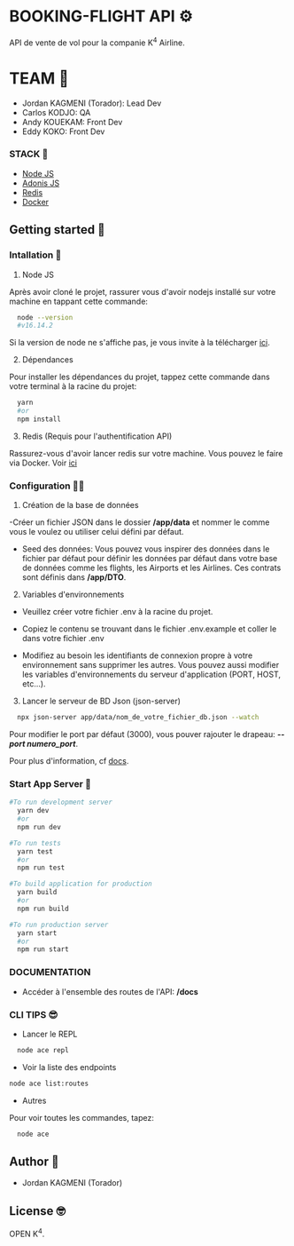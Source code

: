 # BOOKING-FLIGHT API ⚙️

API de vente de vol pour la companie K<sup>4</sup> Airline.

# TEAM 🫡

- Jordan KAGMENI (Torador): Lead Dev
- Carlos KODJO: QA
- Andy KOUEKAM: Front Dev
- Eddy KOKO: Front Dev

### STACK 📝

- [Node JS](https://nodejs.org)
- [Adonis JS](https://adonisjs.com)
- [Redis](https://redis.io)
- [Docker](https://www.docker.com)

## Getting started 🚦

### Intallation 🦅

1.  Node JS

Après avoir cloné le projet, rassurer vous d'avoir nodejs installé sur votre machine en tappant cette commande:

```bash
  node --version
  #v16.14.2
```

Si la version de node ne s'affiche pas, je vous invite à la télécharger [ici](https://nodejs.org/en/).

2.  Dépendances

Pour installer les dépendances du projet, tappez cette commande dans votre terminal à la racine du projet:

```bash
  yarn
  #or
  npm install
```

3.  Redis (Requis pour l'authentification API)

Rassurez-vous d'avoir lancer redis sur votre machine. Vous pouvez le faire via Docker. Voir [ici](https://hub.docker.com/_/redis/)

### Configuration 👨‍💻

1.  Création de la base de données

-Créer un fichier JSON dans le dossier **/app/data** et nommer le comme vous le voulez ou utiliser celui défini par défaut.

- Seed des données: Vous pouvez vous inspirer des données dans le fichier par défaut pour définir les données par défaut dans votre base de données comme les flights, les Airports et les Airlines. Ces contrats sont définis dans **/app/DTO**.

2.  Variables d'environnements

- Veuillez créer votre fichier .env à la racine du projet.

- Copiez le contenu se trouvant dans le fichier .env.example et coller le dans votre fichier .env

- Modifiez au besoin les identifiants de connexion propre à votre environnement sans supprimer les autres. Vous pouvez aussi modifier les variables d'environnements du serveur d'application (PORT, HOST, etc...).

3. Lancer le serveur de BD Json (json-server)

```bash
  npx json-server app/data/nom_de_votre_fichier_db.json --watch
```

Pour modifier le port par défaut (3000), vous pouver rajouter le drapeau: **_--port numero_port_**.

Pour plus d'information, cf [docs](https://www.npmjs.com/package/json-server).

### Start App Server 🛜

```bash
#To run development server
  yarn dev
  #or
  npm run dev

#To run tests
  yarn test
  #or
  npm run test

#To build application for production
  yarn build
  #or
  npm run build

#To run production server
  yarn start
  #or
  npm run start
```

### DOCUMENTATION

- Accéder à l'ensemble des routes de l'API: **/docs**

### CLI TIPS 😎

- Lancer le REPL

```bash
  node ace repl
```

- Voir la liste des endpoints

```bash
node ace list:routes
```

- Autres

Pour voir toutes les commandes, tapez:

```bash
  node ace
```

## Author 🤠

- Jordan KAGMENI (Torador)

## License 🤓

OPEN K<sup>4</sup>.
